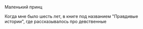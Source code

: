 Маленький принц

Когда мне было шесть лет, в книге под названием "Правдивые истории", где рассказывалось про девственные
